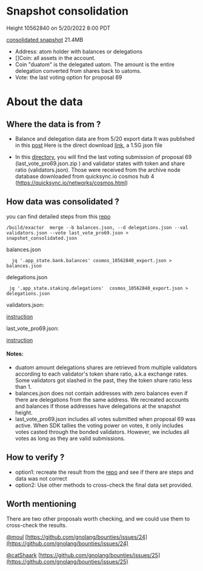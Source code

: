 # Snapshot consolidation

Height 10562840 on 5/20/2022 8:00 PDT

[consolidated snapshot](./snapshot_consolidated_10562840.json.zip) 21.4MB

   * Address: atom holder with balances or delegations
   * []Coin: all assets in the account.
   * Coin "duatom" is the delegated uatom. The amount is the entire delegation converted from shares back to uatoms.
   * Vote: the last voting option for proposal 69


# About the data


## Where the data is from ?

* Balance and delegation data are from  5/20 export data
It was published in this [post](../README.md)
Here is the direct download [link](https://test1.gno.land/static/cosmos_10562840_export.json), a 1.5G json file


* In this [directory](./), you will find the last voting submission of proposal 69 (last_vote_pro69.json.zip ) and validator states with token and share ratio (validators.json). Those were received from the archive node database downloaded from  quicksync.io cosmos hub 4 (https://quicksync.io/networks/cosmos.html)

## How data was consolidated ?


you can find detailed steps from this [repo](https://github.com/piux2/gnobounty7)

    /build/exactor  merge --b balances.json, --d delegations.json --val validators.json --vote last_vote_pro69.json > snapshot_consolidated.json

balances.json

	  jq '.app_state.bank.balances' cosmos_10562840_export.json > balances.json

delegations.json

     jq '.app_state.staking.delegations'  cosmos_10562840_export.json > delegations.json

validators.json:

   [instruction](https://github.com/piux2/gnobounty7/blob/main/README3.md#export-validator-token-and-shares-information-from-postgresql)

last_vote_pro69.json:

   [instruction](https://github.com/piux2/gnobounty7/blob/main/README3.md#export--last_vote_pro69-as-json)

#### Notes:

* duatom amount delegations shares are retrieved from multiple validators according to each validator's token share ratio, a.k.a exchange rates. Some validators got slashed in the past, they the token share ratio less than 1.
* balances.json does not contain addresses with zero balances even if there are delegations from the same address. We recreated accounts and balances if those addresses have delegations at the snapshot height.
* last_vote_pro69.json includes all votes submitted when proposal 69 was active. When SDK tallies the voting power on votes, it only includes votes casted through the bonded validators. However, we includes all votes as long as they are valid submissions.

## How to verify ?

* option1: recreate the result from the [repo](https://github.com/piux2/gnobounty7) and see if there are steps and data was not correct
* option2: Use other methods to cross-check the final data set provided.

## Worth mentioning

There are two other proposals worth checking, and we could use them to cross-check the results.


[@moul](https://github.com/moul)
[https://github.com/gnolang/bounties/issues/24](https://github.com/gnolang/bounties/issues/24)


[@catShaark](https://github.com/catShaark)
[https://github.com/gnolang/bounties/issues/25](https://github.com/gnolang/bounties/issues/25)
